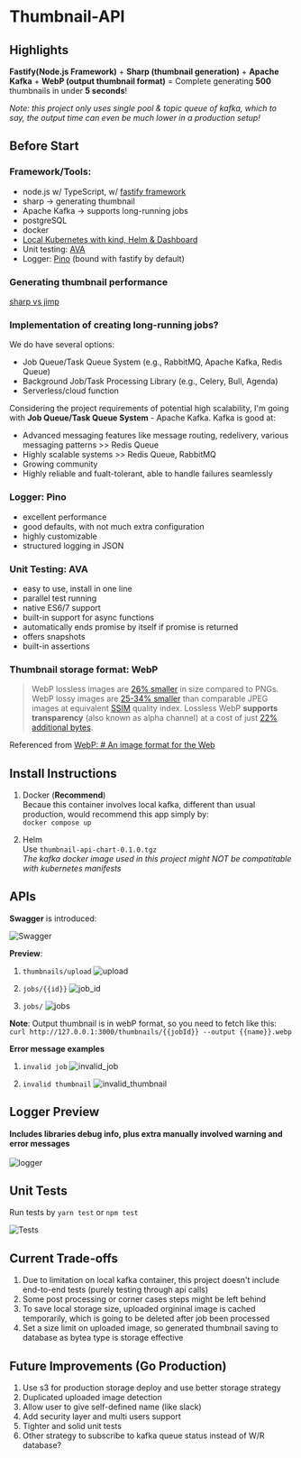 # Thumbnail-API

## Highlights

**Fastify(Node.js Framework)** + **Sharp (thumbnail generation)** + **Apache Kafka** + **WebP (output thumbnail format)** = Complete generating **500** thumbnails in under **5 seconds**!

_Note: this project only uses single pool & topic queue of kafka, which to say, the output time can even be much lower in a production setup!_

## Before Start

### Framework/Tools:

- node.js w/ TypeScript, w/ [fastify framework](https://fastify.dev/)
- sharp -> generating thumbnail
- Apache Kafka -> supports long-running jobs
- postgreSQL
- docker
- [Local Kubernetes with kind, Helm & Dashboard](https://medium.com/@munza/local-kubernetes-with-kind-helm-dashboard-41152e4b3b3d)
- Unit testing: [AVA](https://github.com/avajs/ava?tab=readme-ov-file)
- Logger: [Pino](https://github.com/pinojs/pino) (bound with fastify by default)

### Generating thumbnail performance

[sharp vs jimp](https://www.peterbe.com/plog/sharp-vs-jimp)

### Implementation of creating long-running jobs?

We do have several options:

- Job Queue/Task Queue System (e.g., RabbitMQ, Apache Kafka, Redis Queue)
- Background Job/Task Processing Library (e.g., Celery, Bull, Agenda)
- Serverless/cloud function

Considering the project requirements of potential high scalability, I'm going with **Job Queue/Task Queue System** - Apache Kafka.
Kafka is good at:

- Advanced messaging features like message routing, redelivery, various messaging patterns >> Redis Queue
- Highly scalable systems >> Redis Queue, RabbitMQ
- Growing community
- Highly reliable and fualt-tolerant, able to handle failures seamlessly

### Logger: Pino

- excellent performance
- good defaults, with not much extra configuration
- highly customizable
- structured logging in JSON

### Unit Testing: AVA

- easy to use, install in one line
- parallel test running
- native ES6/7 support
- built-in support for async functions
- automatically ends promise by itself if promise is returned
- offers snapshots
- built-in assertions

### Thumbnail storage format: WebP

> WebP lossless images are [26% smaller](https://developers.google.com/speed/webp/docs/webp_lossless_alpha_study#results) in size compared to PNGs. WebP lossy images are [25-34% smaller](https://developers.google.com/speed/webp/docs/webp_study) than comparable JPEG images at equivalent [SSIM](https://en.wikipedia.org/wiki/Structural_similarity) quality index.
> Lossless WebP **supports transparency** (also known as alpha channel) at a cost of just [22% additional bytes](https://developers.google.com/speed/webp/docs/webp_lossless_alpha_study#results).

Referenced from [WebP: # An image format for the Web](https://developers.google.com/speed/webp#:~:text=WebP%20lossless%20images%20are%2026,of%20just%2022%25%20additional%20bytes.)

## Install Instructions

1. Docker (**Recommend**) <br/>
   Becaue this container involves local kafka, different than usual production, would recommend this app simply by: <br />
   `docker compose up`

2. Helm <br />
   Use `thumbnail-api-chart-0.1.0.tgz` <br />
   _The kafka docker image used in this project might NOT be compatitable with kubernetes manifests_

## APIs

**Swagger** is introduced:

![Swagger](./screenshots/swagger.png)

**Preview**:

1. `thumbnails/upload`
   ![upload](./screenshots/upload.png)

2. `jobs/{{id}}`
   ![job_id](./screenshots/get_job.png)

3. `jobs/`
   ![jobs](./screenshots/list_job.png)

**Note**:
Output thumbnail is in webP format, so you need to fetch like this: <br />
`curl http://127.0.0.1:3000/thumbnails/{{jobId}} --output {{name}}.webp`

**Error message examples**

1. `invalid job`
   ![invalid_job](./screenshots/invalid_job.png)

2. `invalid thumbnail`
   ![invalid_thumbnail](./screenshots/invalid_thumbnail.png)

## Logger Preview

**Includes libraries debug info, plus extra manually involved warning and error messages**
<br />
<br />
![logger](./screenshots/logger.png)

## Unit Tests

Run tests by `yarn test` or `npm test`

![Tests](./screenshots/tests.png)

## Current Trade-offs

1. Due to limitation on local kafka container, this project doesn't include end-to-end tests (purely testing through api calls)
2. Some post processing or corner cases steps might be left behind
3. To save local storage size, uploaded orgininal image is cached temporarily, which is going to be deleted after job been processed
4. Set a size limit on uploaded image, so generated thumbnail saving to database as bytea type is storage effective

## Future Improvements (Go Production)

1. Use s3 for production storage deploy and use better storage strategy
2. Duplicated uploaded image detection
3. Allow user to give self-defined name (like slack)
4. Add security layer and multi users support
5. Tighter and solid unit tests
6. Other strategy to subscribe to kafka queue status instead of W/R database?
